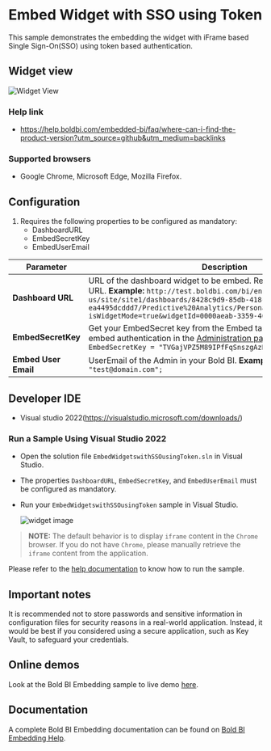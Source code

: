 # Embed Widget with SSO using Token

This sample demonstrates the embedding the widget with iFrame based Single Sign-On(SSO) using token based authentication.

## Widget view

![Widget View](https://github.com/boldbi/blazor-webassembly-sample/assets/91586758/a4fc2b3a-33ff-4225-be1e-027a38ff348c)

### Help link

* <https://help.boldbi.com/embedded-bi/faq/where-can-i-find-the-product-version?utm_source=github&utm_medium=backlinks>

### Supported browsers
  
* Google Chrome, Microsoft Edge, Mozilla Firefox.

## Configuration

  1. Requires the following properties to be configured as mandatory:
      * DashboardURL
      * EmbedSecretKey
      * EmbedUserEmail

| **Parameter**        | **Description**                                                                                                                                                                                                                                                                               |
|----------------------|-----------------------------------------------------------------------------------------------------------------------------------------------------------------------------------------------------------------------------------------------------------------------------------------------|
| **Dashboard URL**    | URL of the dashboard widget to be embed. Refer this [link](https://help.boldbi.com/embedding-options/iframe-embedding/embedding-a-widget/#how-to-get-the-embed-widget-url?utm_source=github&utm_medium=backlinks) to get the URL. **Example:** ``` http://test.boldbi.com/bi/en-us/site/site1/dashboards/8428c9d9-85db-418c-b877-ea4495dcddd7/Predictive%20Analytics/Personal%20Expense%20Analysis?isWidgetMode=true&widgetId=0000aeab-3359-40c6-b014-1ea98e9a7ce9 ``` |
| **EmbedSecretKey**   | Get your EmbedSecret key from the Embed tab by enabling the Enable embed authentication in the [Administration page](https://help.boldbi.com/site-administration/embed-settings/#get-embed-secret-code?utm_source=github&utm_medium=backlinks). **Example:** ``` EmbedSecretKey = "TVGajVPZ5M89IPfFqSnszgAzN1d6Jbkd"; ``` |
| **Embed User Email** | UserEmail of the Admin in your Bold BI. **Example:** ``` Embed_User_Email = "test@domain.com"; ```                                                                                                                                                                                            |

## Developer IDE

* Visual studio 2022(<https://visualstudio.microsoft.com/downloads/>)

### Run a Sample Using Visual Studio 2022

* Open the solution file `EmbedWidgetswithSSOusingToken.sln` in Visual Studio.

* The properties `DashboardURL`, `EmbedSecretKey`, and `EmbedUserEmail` must be configured as mandatory.

* Run your `EmbedWidgetswithSSOusingToken` sample in Visual Studio.

    ![widget image](https://github.com/boldbi/blazor-webassembly-sample/assets/91586758/a4fc2b3a-33ff-4225-be1e-027a38ff348c)

> **NOTE:** The default behavior is to display `iframe` content in the `Chrome` browser. If you do not have `Chrome`, please manually retrieve the `iframe` content from the application.

Please refer to the [help documentation](https://help.boldbi.com/embedding-options/iframe-embedding/embed-widgets-with-sso-using-token?utm_source=github&utm_medium=backlinks) to know how to run the sample.

## Important notes

It is recommended not to store passwords and sensitive information in configuration files for security reasons in a real-world application. Instead, it would be best if you considered using a secure application, such as Key Vault, to safeguard your credentials.

## Online demos

Look at the Bold BI Embedding sample to live demo [here](https://samples.boldbi.com/embed?utm_source=github&utm_medium=backlinks).

## Documentation

A complete Bold BI Embedding documentation can be found on [Bold BI Embedding Help](https://help.boldbi.com/embedding-options/iframe-embedding?utm_source=github&utm_medium=backlinks).
